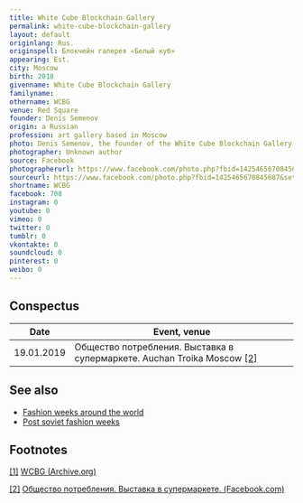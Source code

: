 ```yaml
---
title: White Cube Blockchain Gallery
permalink: white-cube-blockchain-gallery
layout: default
originlang: Rus.
originspell: Блокчейн галерея «Белый куб»
appearing: Est.
city: Moscow
birth: 2018
givenname: White Cube Blockchain Gallery
familyname:
othername: WCBG
venue: Red Square
founder: Denis Semenov
origin: a Russian
profession: art gallery based in Moscow
photo: Denis Semenov, the founder of the White Cube Blockchain Gallery in 2017
photographer: Unknown author
source: Facebook
photographerurl: https://www.facebook.com/photo.php?fbid=1425465670845687&set=a.255066451218954&type=3&theater
sourceurl: https://www.facebook.com/photo.php?fbid=1425465670845687&set=a.255066451218954&type=3&theater
shortname: WCBG
facebook: 708
instagram: 0
youtube: 0
vimeo: 0
twitter: 0
tumblr: 0
vkontakte: 0
soundcloud: 0
pinterest: 0
weibo: 0
---
```


<!---
To edit top block see
icon "Meta Data"
on right menu
Full edit instructions
indexmod.gq/edit
-->

## Сonspectus

|Date|Event, venue|
|-|-|
|19.01.2019|Общество потребления. Выставка в супермаркете. Auchan Troika Moscow <span id="a2">[\[2\]](#f2)</span>|

## See also

+ [Fashion weeks around the world](fashion-weeks-around-the-world)
+ [Post soviet fashion weeks](post-soviet-fashion-weeks)

## Footnotes

[[1]](#a1) <span id="f1"></span> [WCBG (Archive.org)](https://web.archive.org/web/*/http://wcbg.tilda.ws)

[[2]](#a2) <span id="f2"></span> [Общество потребления. Выставка в супермаркете. (Facebook.com)](https://www.facebook.com/events/1028761747320986/)

